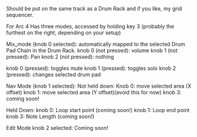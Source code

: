 
Should be put on the same track as a Drum Rack and if you like, my grid sequencer.

For Arc 4
Has three modes, accessed by holding key 3 (probably the furthest on the right, depending on your setup)

Mix_mode (knob 0 selected):
automatically mapped to the selected Drum Pad Chain in the Drum Rack.
knob 0 (not pressed): volume
knob 1 (not pressed): Pan
knob 2 (not pressed): nothing

knob 0 (pressed): toggles mute
knob 1 (pressed): toggles solo
knob 2 (pressed): changes selected drum pad


Nav Mode (knob 1 selected):
Not held down:
Knob 0: move selected area (X offset)
knob 1: move selected area (Y offset)(avoid this for now)
knob 3: coming soon!

Held Down:
knob 0: Loop start point (coming soon!)
knob 1: Loop end point
knob 3: Note Length (coming soon!)

Edit Mode knob 2 selected: 
Coming soon!

